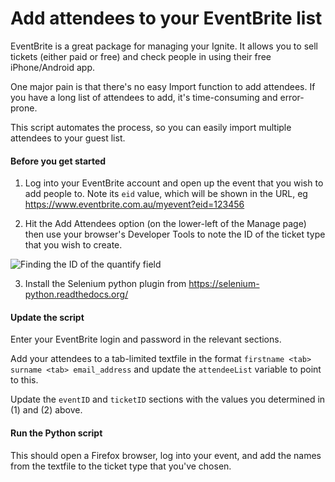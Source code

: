 # Add attendees to your EventBrite list

EventBrite is a great package for managing your Ignite. It allows you to sell tickets (either paid or free) and check people in using their free iPhone/Android app.

One major pain is that there's no easy Import function to add attendees. If you have a long list of attendees to add, it's time-consuming and error-prone.

This script automates the process, so you can easily import multiple attendees to your guest list.

#### Before you get started

1) Log into your EventBrite account and open up the event that you wish to add people to. Note its `eid` value, which will be shown in the URL, eg https://www.eventbrite.com.au/myevent?eid=123456

2) Hit the Add Attendees option (on the lower-left of the Manage page) then use your browser's Developer Tools to note the ID of the ticket type that you wish to create.

![Finding the ID of the quantify field](http://i.imgur.com/RIYANW1.png)

3) Install the Selenium python plugin from https://selenium-python.readthedocs.org/

#### Update the script

Enter your EventBrite login and password in the relevant sections.

Add your attendees to a tab-limited textfile in the format `firstname <tab> surname <tab> email_address` and update the `attendeeList` variable to point to this.

Update the `eventID` and `ticketID` sections with the values you determined in (1) and (2) above.

#### Run the Python script

This should open a Firefox browser, log into your event, and add the names from the textfile to the ticket type that you've chosen.
